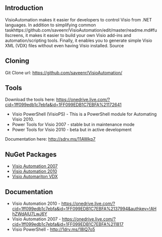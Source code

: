 ## Introduction
VisioAutomation makes it easier for developers to control Visio from .NET languages. In addition to simplifying common taskhttps://github.com/saveenr/VisioAutomation/edit/master/readme.md#fullscreens, it makes it easier to build your own Visio add-ins and automation/scripting tools. Finally, it enables you to generate simple Visio XML (VDX) files without even having Visio installed.
Source

## Cloning
Git Clone url: https://github.com/saveenr/VisioAutomation/

## Tools

Download the tools here: https://onedrive.live.com/?cid=1ff099edb1c7ebfa&id=1FF099EDB1C7EBFA%21172641

* Visio PowerShell (VisioPS) - This is a PowerShell module for Automating Visio 2010.
* Power Tools for Visio 2007 - stable but in maintenance mode
* Power Tools for Visio 2010 - beta but in active development

Documentation here: http://sdrv.ms/11AWkp7


## NuGet Packages
* [Visio Automation 2007](http://www.nuget.org/packages/VisioAutomation2007/) 
* [Visio Automation 2010](http://www.nuget.org/packages/VisioAutomation2010/)
* [Visio Automariton VDX](http://www.nuget.org/packages/VisioAutomation.VDX/)

## Documentation

* Visio Automation 2010 - https://onedrive.live.com/?cid=1ff099edb1c7ebfa&id=1FF099EDB1C7EBFA%2137994&authkey=!AHhZWdAlU7LwJ6Y
* Visio Automation 2007 - https://onedrive.live.com/?cid=1ff099edb1c7ebfa&id=1FF099EDB1C7EBFA%211817
* Visio PowerShell - http://1drv.ms/18lQ7o5


